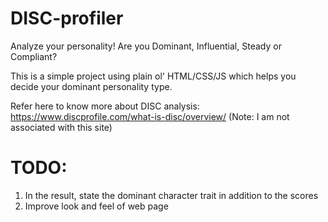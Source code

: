 # DISC-profiler
Analyze your personality! Are you Dominant, Influential, Steady or Compliant?

This is a simple project using plain ol' HTML/CSS/JS which helps you decide your dominant personality type.

Refer here to know more about DISC analysis: https://www.discprofile.com/what-is-disc/overview/ (Note: I am not associated with this site)

# TODO:

1. In the result, state the dominant character trait in addition to the scores
2. Improve look and feel of web page
